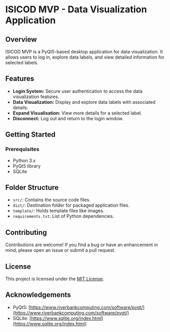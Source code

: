 # ISICOD MVP - Data Visualization Application

## Overview

ISICOD MVP is a PyQt5-based desktop application for data visualization. It allows users to log in, explore data labels, and view detailed information for selected labels.

## Features

- **Login System:** Secure user authentication to access the data visualization features.
- **Data Visualization:** Display and explore data labels with associated details.
- **Expand Visualisation:** View more details for a selected label.
- **Disconnect:** Log out and return to the login window.

## Getting Started

### Prerequisites

- Python 3.x
- PyQt5 library
- SQLite

## Folder Structure

- `src/`: Contains the source code files.
- `dist/`: Destination folder for packaged application files.
- `template/`: Holds template files like images.
- `requirements.txt`: List of Python dependencies.

## Contributing

Contributions are welcome! If you find a bug or have an enhancement in mind, please open an issue or submit a pull request.

## License

This project is licensed under the [MIT License](LICENSE).

## Acknowledgements

- PyQt5: [https://www.riverbankcomputing.com/software/pyqt/](https://www.riverbankcomputing.com/software/pyqt/)
- SQLite: [https://www.sqlite.org/index.html](https://www.sqlite.org/index.html)
